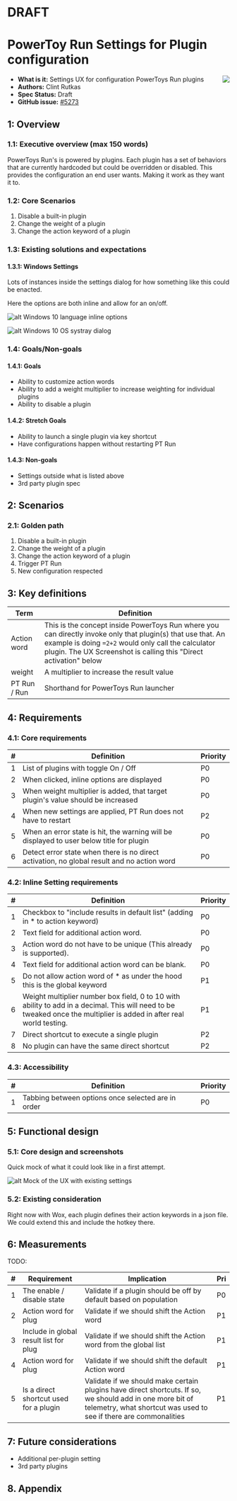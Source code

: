 # DRAFT

# PowerToy Run Settings for Plugin configuration

<img align="right" src="./images/Logo.png" />

- **What is it:** Settings UX for configuration PowerToys Run plugins
- **Authors:** Clint Rutkas
- **Spec Status:** Draft
- **GitHub issue:** [#5273](https://github.com/microsoft/PowerToys/issues/5273)

## 1: Overview

### 1.1: Executive overview (max 150 words)

PowerToys Run's is powered by plugins. Each plugin has a set of behaviors that are currently hardcoded but could be overridden or disabled. This provides the configuration an end user wants.  Making it work as they want it to.

### 1.2: Core Scenarios

1. Disable a built-in plugin
2. Change the weight of a plugin
3. Change the action keyword of a plugin

### 1.3: Existing solutions and expectations 

#### 1.3.1: Windows Settings

Lots of instances inside the settings dialog for how something like this could be enacted.  

Here the options are both inline and allow for an on/off.

![alt Windows 10 language inline options][WinSettingLanguage]

![alt Windows 10 OS systray dialog][WinSettingSysIcon]

### 1.4: Goals/Non-goals

#### 1.4.1: Goals

- Ability to customize action words
- Ability to add a weight multiplier to increase weighting for individual plugins
- Ability to disable a plugin

#### 1.4.2: Stretch Goals

- Ability to launch a single plugin via key shortcut
- Have configurations happen without restarting PT Run

#### 1.4.3: Non-goals

- Settings outside what is listed above
- 3rd party plugin spec

## 2: Scenarios

### 2.1: Golden path

1. Disable a built-in plugin
2. Change the weight of a plugin
3. Change the action keyword of a plugin
4. Trigger PT Run
5. New configuration respected

## 3: Key definitions

| Term | Definition |
|------|------------|
| Action word | This is the concept inside PowerToys Run where you can directly invoke only that plugin(s) that use that.  An example is doing `=2+2` would only call the calculator plugin.  The UX Screenshot is calling this "Direct activation" below |
| weight | A multiplier to increase the result value |
| PT Run / Run | Shorthand for PowerToys Run launcher |

## 4: Requirements

### 4.1: Core requirements

| # | Definition | Priority |
|---|------------|----------|
| 1 | List of plugins with toggle On / Off | P0 |
| 2 | When clicked, inline options are displayed | P0 |
| 3 | When weight multiplier is added, that target plugin's value should be increased | P0 |
| 4 | When new settings are applied, PT Run does not have to restart | P2 |
| 5 | When an error state is hit, the warning will be displayed to user below title for plugin | P0 |
| 6 | Detect error state when there is no direct activation, no global result and no action word | P0 |

### 4.2: Inline Setting requirements

| # | Definition | Priority |
|---|------------|----------|
| 1 | Checkbox to "include results in default list" (adding in * to action keyword)  | P0 |
| 2 | Text field for additional action word. | P0 |
| 3 | Action word do not have to be unique (This already is supported). | P0 |
| 4 | Text field for additional action word can be blank. | P0 |
| 5 | Do not allow action word of * as under the hood this is the global keyword | P1 |
| 6 | Weight multiplier number box field, 0 to 10 with ability to add in a decimal.  This will need to be tweaked once the multiplier is added in after real world testing. | P1 |
| 7 | Direct shortcut to execute a single plugin | P2 |
| 8 | No plugin can have the same direct shortcut | P2 |

### 4.3: Accessibility 

| # | Definition | Priority |
|---|------------|----------|
| 1 | Tabbing between options once selected are in order | P0 |

## 5: Functional design

### 5.1: Core design and screenshots

Quick mock of what it could look like in a first attempt.

![alt Mock of the UX with existing settings][uxMock]

### 5.2: Existing consideration

Right now with Wox, each plugin defines their action keywords in a json file.  We could extend this and include the hotkey there.

## 6: Measurements

TODO: 

| # | Requirement | Implication | Pri |
| - | ------------|-------------|-----|
| 1 | The enable / disable state | Validate if a plugin should be off by default based on population | P0 |
| 2 | Action word for plug | Validate if we should shift the Action word | P1 |
| 3 | Include in global result list for plug | Validate if we should shift the Action word from the global list | P1 |
| 4 | Action word for plug | Validate if we should shift the default Action word | P1 |
| 5 | Is a direct shortcut used for a plugin | Validate if we should make certain plugins have direct shortcuts.  If so, we should add in one more bit of telemetry, what shortcut was used to see if there are commonalities  | P1 |

## 7: Future considerations

- Additional per-plugin setting
- 3rd party plugins

## 8. Appendix

[WinSettingLanguage]: ./images/PtRunPlugin/preferredLanguages.png
[WinSettingSysIcon]: ./images/PtRunPlugin/systemIcons.png
[uxMock]: ./images/PtRunPlugin/pluginSettingMockUx.png